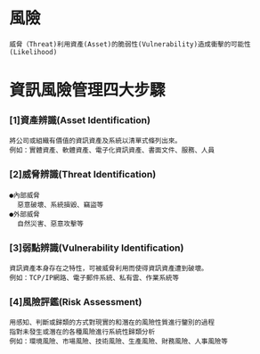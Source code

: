 # 風險
```
威脅（Threat)利用資產(Asset)的脆弱性(Vulnerability)造成衝擊的可能性(Likelihood)
```
# 資訊風險管理四大步驟


### [1]資產辨識(Asset Identification)
```
將公司或組織有價值的資訊資產及系統以清單式條列出來。
例如：實體資產、軟體資產、電子化資訊資產、書面文件、服務、人員
```
### [2]威脅辨識(Threat Identification)
```
●內部威脅
  惡意破壞、系統損毀、竊盜等
●外部威脅
  自然災害、惡意攻擊等
```
### [3]弱點辨識(Vulnerability Identification)
```
資訊資產本身存在之特性，可被威脅利用而使得資訊資產遭到破壞。
例如：TCP/IP網路、電子郵件系統、私有雲、作業系統等
```
### [4]風險評鑑(Risk Assessment)
```
用感知、判斷或歸類的方式對現實的和潛在的風險性質進行鑒別的過程
指對未發生或潛在的各種風險進行系統性歸類分析
例如：環境風險、市場風險、技術風險、生產風險、財務風險、人事風險等
```
